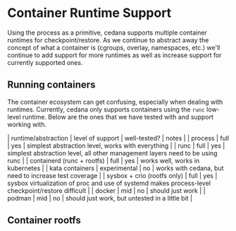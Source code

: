 # Container Runtime Support

Using the process as a primitive, cedana supports multiple container runtimes for checkpoint/restore. As we continue to abstract away the concept of what a container is (cgroups, overlay, namespaces, etc.) we'll continue to add support for more runtimes as well as increase support for currently supported ones. 

## Running containers 

The container ecosystem can get confusing, especially when dealing with runtimes. Currently, cedana only supports containers using the `runc` low-level runtime. Below are the ones that we have tested with and support working with.

| runtime/abstraction         | level of support | well-tested? | notes                                                                                             |
| process                     | full             | yes          | simplest abstraction level, works with everything                                                 |
| runc                        | full             | yes          | simplest abstraction level, all other management layers need to be using runc                     |
| containerd (runc + rootfs)  | full             | yes          | works well, works in kubernetes                                                                   |
| kata containers             | experimental     | no           | works with cedana, but need to increase test coverage                                             |
| sysbox + crio (rootfs only) | full             | yes          | sysbox virtualization of proc and use of systemd makes process-level checkpoint/restore difficult |
| docker                      | mid              | no           | should just work                                                                                  |
| podman                      | mid              | no           | should just work, but untested in a little bit                                                    |

## Container rootfs 


